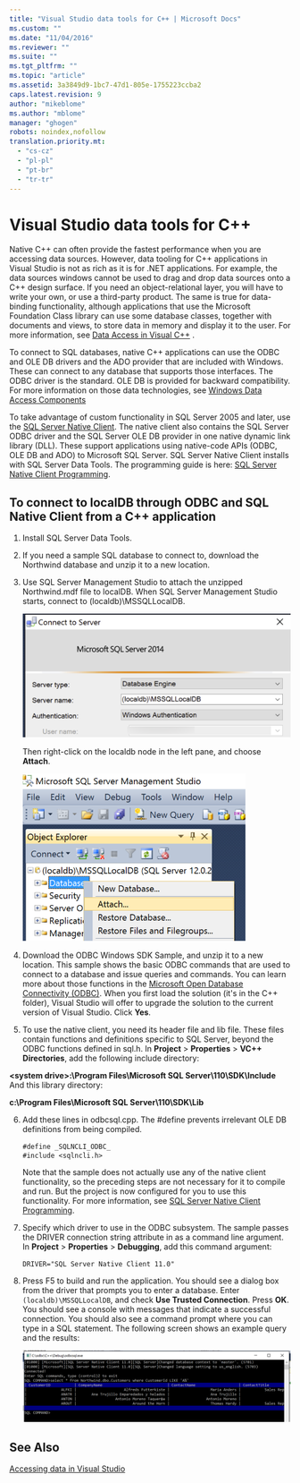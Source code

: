 ```yaml
---
title: "Visual Studio data tools for C++ | Microsoft Docs"
ms.custom: ""
ms.date: "11/04/2016"
ms.reviewer: ""
ms.suite: ""
ms.tgt_pltfrm: ""
ms.topic: "article"
ms.assetid: 3a3849d9-1bc7-47d1-805e-1755223ccba2
caps.latest.revision: 9
author: "mikeblome"
ms.author: "mblome"
manager: "ghogen"
robots: noindex,nofollow
translation.priority.mt: 
  - "cs-cz"
  - "pl-pl"
  - "pt-br"
  - "tr-tr"
---
```

# Visual Studio data tools for C++
Native C++ can often provide the fastest performance when you are accessing data sources. However, data tooling for C++ applications in Visual Studio is not as rich as it is for .NET applications. For example, the data sources windows cannot be used to drag and drop data sources onto a C++ design surface. If you need an object-relational layer, you will have to write your own, or use a third-party product.  The same is true for data-binding functionality, although applications that use the Microsoft Foundation Class library can use some database classes, together with documents and views, to store data in memory and display it to the user. For more information, see [Data Access in Visual C++](https://msdn.microsoft.com/en-us/library/7wtdsdkh.aspx) .  
  
 To connect to SQL databases, native C++ applications can use the ODBC and OLE DB drivers and the ADO provider that are included with Windows.     These can connect to any database that supports those interfaces. The ODBC driver is the standard. OLE DB is provided for backward compatibility. For more information on those data technologies, see [Windows Data Access Components](https://msdn.microsoft.com/en-us/library/windows/desktop/aa968814\(v=vs.85\).aspx)  
  
 To take advantage of custom functionality in SQL Server 2005 and later, use the [SQL Server Native Client](https://msdn.microsoft.com/en-us/sqlserver/aa937733). The native client also contains the SQL Server ODBC driver and the SQL Server OLE DB provider in one native dynamic link library (DLL). These support applications using native-code APIs (ODBC, OLE DB and ADO) to Microsoft SQL Server.  SQL Server Native Client installs with SQL Server Data Tools. The programming guide is here: [SQL Server Native Client Programming](https://msdn.microsoft.com/en-us/library/ms130892.aspx).  
  
## To connect to localDB through ODBC and SQL Native Client from a C++ application  
  
1.  Install SQL Server Data Tools.  
  
2.  If you need a sample SQL database to connect to, download the Northwind database and unzip it to a new location.  
  
3.  Use SQL Server Management Studio to attach the unzipped Northwind.mdf file to localDB. When SQL Server Management Studio starts, connect to (localdb)\MSSQLLocalDB.  
  
     ![SSMS connect dialog](../data-tools/media/raddata-ssms-connect-dialog.png "raddata SSMS connect dialog")  
  
     Then right-click on the localdb node in the left pane, and choose **Attach**.  
  
     ![SSMS Attach database](../data-tools/media/raddata-ssms-attach-database.png "raddata SSMS Attach database")  
  
4.  Download the ODBC Windows SDK Sample, and unzip it to a new location. This sample shows the basic ODBC commands that are used to connect to a database and issue queries and commands. You can learn more about those functions in the [Microsoft Open Database Connectivity (ODBC)](https://msdn.microsoft.com/en-us/library/windows/desktop/ms710252\(v=vs.85\).aspx). When you first load the solution (it's in the C++ folder), Visual Studio will offer to upgrade the solution to the current version of Visual Studio. Click **Yes**.  
  
5.  To use the native client, you need its header file and lib file. These files contain functions and definitions specific to SQL Server, beyond the ODBC functions defined in sql.h. In **Project** > **Properties** > **VC++ Directories**, add the following include directory:  
  
 **\<system drive>:\Program Files\Microsoft SQL Server\110\SDK\Include**     And this library directory:  
  
 **c:\Program Files\Microsoft SQL Server\110\SDK\Lib**  
  
6.  Add these lines in odbcsql.cpp. The #define prevents irrelevant OLE DB definitions from being compiled.  
  
    ```  
    #define _SQLNCLI_ODBC_  
    #include <sqlncli.h>  
    ```  
  
     Note that the sample does not actually use any of the native client functionality, so the preceding steps are not necessary for it to compile and run. But the project is now configured for you to use this functionality. For more information, see [SQL Server Native Client Programming](https://msdn.microsoft.com/en-us/library/ms130892\(v=sql.130\).aspx).  
  
7.  Specify which driver to use in the ODBC subsystem. The sample passes the DRIVER connection string attribute in as a command line argument. In **Project** > **Properties** > **Debugging**, add this command argument:  
  
    ```  
    DRIVER="SQL Server Native Client 11.0"  
    ```  
  
8.  Press F5 to build and run the application. You should see a dialog box from the driver that prompts you to enter a database. Enter `(localdb)\MSSQLLocalDB`, and check **Use Trusted Connection**. Press **OK**. You should see a console with messages that indicate a successful connection. You should also see a command prompt where you can type in a SQL statement. The following screen shows an example query and the results:  
  
     ![ODBC Sample query output](../data-tools/media/raddata-odbc-sample-query-output.png "raddata ODBC Sample query output")  
  
## See Also  
 [Accessing data in Visual Studio](../data-tools/accessing-data-in-visual-studio.md)
